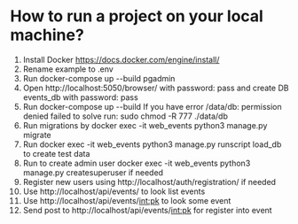 # How to run a project on your local machine?
1. Install Docker https://docs.docker.com/engine/install/
2. Rename example to .env
3. Run docker-compose up --build pgadmin
4. Open http://localhost:5050/browser/ with password: pass and create DB events_db with password: pass
5. Run docker-compose up --build If you have error /data/db: permission denied failed to solve run: sudo chmod -R 777 ./data/db
6. Run migrations by docker exec -it web_events python3 manage.py migrate
7. Run docker exec -it web_events python3 manage.py runscript load_db to create test data
8. Run to create admin user docker exec -it web_events python3 manage.py createsuperuser if needed
9. Register new users using http://localhost/auth/registration/ if needed
10. Use http://localhost/api/events/ to look list events
11. Use http://localhost/api/events/<int:pk> to look some event
12. Send post to http://localhost/api/events/<int:pk> for register into event
